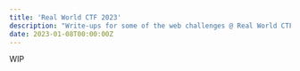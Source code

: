 ```yaml
---
title: 'Real World CTF 2023'
description: "Write-ups for some of the web challenges @ Real World CTF 2023"
date: 2023-01-08T00:00:00Z
---
```


WIP
